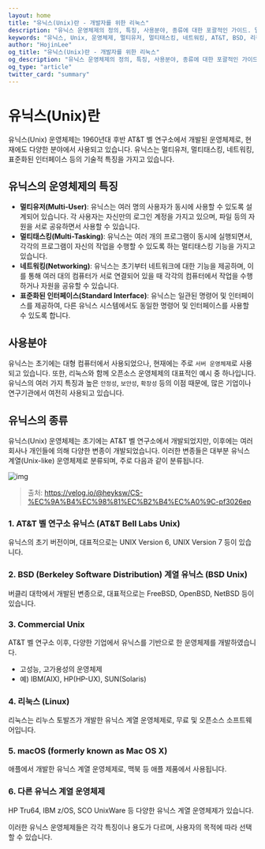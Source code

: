```yaml
---
layout: home
title: "유닉스(Unix)란 - 개발자를 위한 리눅스"
description: "유닉스 운영체제의 정의, 특징, 사용분야, 종류에 대한 포괄적인 가이드. 멀티유저, 멀티태스킹, 네트워킹, 표준화된 인터페이스 등 유닉스의 핵심 특징을 알아보세요."
keywords: "유닉스, Unix, 운영체제, 멀티유저, 멀티태스킹, 네트워킹, AT&T, BSD, 리눅스, macOS, 서버운영체제"
author: "HojinLee"
og_title: "유닉스(Unix)란 - 개발자를 위한 리눅스"
og_description: "유닉스 운영체제의 정의, 특징, 사용분야, 종류에 대한 포괄적인 가이드"
og_type: "article"
twitter_card: "summary"
---
```


# 유닉스(Unix)란
유닉스(Unix) 운영체제는 1960년대 후반 AT&T 벨 연구소에서 개발된 운영체제로, 현재에도 다양한 분야에서 사용되고 있습니다. 유닉스는 멀티유저, 멀티태스킹, 네트워킹, 표준화된 인터페이스 등의 기술적 특징을 가지고 있습니다.

## 유닉스의 운영체제의 특징

* **멀티유저(Multi-User)**: 유닉스는 여러 명의 사용자가 동시에 사용할 수 있도록 설계되어 있습니다. 각 사용자는 자신만의 로그인 계정을 가지고 있으며, 파일 등의 자원을 서로 공유하면서 사용할 수 있습니다.
* **멀티태스킹(Multi-Tasking)**: 유닉스는 여러 개의 프로그램이 동시에 실행되면서, 각각의 프로그램이 자신의 작업을 수행할 수 있도록 하는 멀티태스킹 기능을 가지고 있습니다.
* **네트워킹(Networking)**: 유닉스는 초기부터 네트워크에 대한 기능을 제공하며, 이를 통해 여러 대의 컴퓨터가 서로 연결되어 있을 때 각각의 컴퓨터에서 작업을 수행하거나 자원을 공유할 수 있습니다.
* **표준화된 인터페이스(Standard Interface)**: 유닉스는 일관된 명령어 및 인터페이스를 제공하여, 다른 유닉스 시스템에서도 동일한 명령어 및 인터페이스를 사용할 수 있도록 합니다.

## 사용분야
유닉스는 초기에는 대형 컴퓨터에서 사용되었으나, 현재에는 주로 `서버 운영체제`로 사용되고 있습니다. 또한, 리눅스와 함께 오픈소스 운영체제의 대표적인 예시 중 하나입니다. 유닉스의 여러 가지 특징과 높은 `안정성`, `보안성`, `확장성` 등의 이점 때문에, 많은 기업이나 연구기관에서 여전히 사용되고 있습니다.

## 유닉스의 종류

유닉스(Unix) 운영체제는 초기에는 AT&T 벨 연구소에서 개발되었지만, 이후에는 여러 회사나 개인들에 의해 다양한 변종이 개발되었습니다. 이러한 변종들은 대부분 유닉스 계열(Unix-like) 운영체제로 분류되며, 주로 다음과 같이 분류됩니다.

![img](./img/unix.png)

> 출처: https://velog.io/@heyksw/CS-%EC%9A%B4%EC%98%81%EC%B2%B4%EC%A0%9C-pf3026ep

### 1. AT&T 벨 연구소 유닉스 (AT&T Bell Labs Unix)
유닉스의 초기 버전이며, 대표적으로는 UNIX Version 6, UNIX Version 7 등이 있습니다.

### 2. BSD (Berkeley Software Distribution) 계열 유닉스 (BSD Unix)
버클리 대학에서 개발된 변종으로, 대표적으로는 FreeBSD, OpenBSD, NetBSD 등이 있습니다.

### 3. Commercial Unix
AT&T 벨 연구소 이후, 다양한 기업에서 유닉스를 기반으로 한 운영체제를 개발하였습니다. 
* 고성능, 고가용성의 운영체제
* 예) IBM(AIX), HP(HP-UX), SUN(Solaris)

### 4. 리눅스 (Linux)
리눅스는 리누스 토발즈가 개발한 유닉스 계열 운영체제로, 무료 및 오픈소스 소프트웨어입니다.

### 5. macOS (formerly known as Mac OS X)
애플에서 개발한 유닉스 계열 운영체제로, 맥북 등 애플 제품에서 사용됩니다.

### 6. 다른 유닉스 계열 운영체제
HP Tru64, IBM z/OS, SCO UnixWare 등 다양한 유닉스 계열 운영체제가 있습니다.

이러한 유닉스 운영체제들은 각각 특징이나 용도가 다르며, 사용자의 목적에 따라 선택할 수 있습니다.

